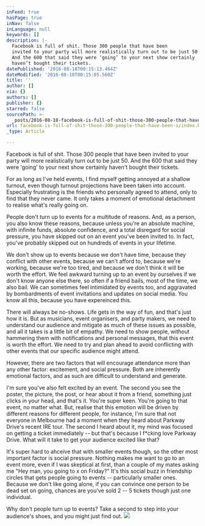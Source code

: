 ```yaml
---
inFeed: true
hasPage: true
inNav: false
inLanguage: null
keywords: []
description: |-
  Facebook is full of shit. Those 300 people that have been 
  invited to your party will more realistically turn out to be just 50. 
  And the 600 that said they were ‘going’ to your next show certainly 
  haven’t bought their tickets.
datePublished: '2016-08-18T00:15:13.464Z'
dateModified: '2016-08-18T00:15:05.560Z'
title: ''
author: []
via: {}
authors: []
publisher: {}
starred: false
sourcePath: >-
  _posts/2016-08-18-facebook-is-full-of-shit-those-300-people-that-have-been-i.md
url: facebook-is-full-of-shit-those-300-people-that-have-been-i/index.html
_type: Article

---
```

Facebook is full of shit. Those 300 people that have been 
invited to your party will more realistically turn out to be just 50\. 
And the 600 that said they were 'going' to your next show certainly 
haven't bought their tickets.

For as long as I've held events, I find myself getting annoyed at a shallow turnout, even though turnout projections have been taken into account. Especially frustrating is the friends who personally agreed to attend, only to find that they never came. It only takes a moment of emotional detachment to realise what's really going on.

People don't turn up to events for a multitude of reasons. And, as a person, you also know these reasons, because unless you're an absolute machine, with infinite funds, absolute confidence, and a total disregard for social pressure, you have skipped out on an event you've been invited to. In fact, you've probably skipped out on hundreds of events in your lifetime.

We don't show up to events because we don't have time, because they conflict with other events, because we can't afford to, because we're working, because we're too tired, and because we don't think it will be worth the effort. We feel awkward turning up to an event by ourselves if we don't know anyone else there, so often if a friend bails, most of the time, we also bail. We can sometimes feel intimidated by events too, and aggravated by bombardments of event invitations and updates on social media. You know all this, because you have expereinced this.

There will always be no-shows. Life gets in the way of fun, and that's just how it is. But as musicians, event organisers, and party makers, we need to understand our audience and mitigate as much of these issues as possible, and all it takes is a little bit of empathy. We need to show people, without hammering them with notifications and personal messages, that this event is worth the effort. We need to try and plan ahead to avoid conflicting with other events that our specific audience might attend.

However, there are two factors that will encourage attendance more than any other factor: excitement, and social pressure. Both are inherently emotional factors, and as such are difficult to understand and generate.

I'm sure you've also felt excited by an event. The second you see the poster, the picture, the post, or hear about it from a friend, something just clicks in your head, and that's it. You're super keen. You're going to that event, no matter what. But, realise that this emotion will be driven by different reasons for different people, for instance, I'm sure that not everyone in Melbourne had a moment when they heard about Parkway Drive's recent IRE tour. The second I heard about it, my mind was focused on getting a ticket immediately -- but that's because I f\*cking love Parkway Drive. What will it take to get your audience excited like that?

It's super hard to ahceive that with smaller events though, so the other most important factor is social pressure. Nothing makes me want to go to an event more, even if I was skeptical at first, than a couple of my mates asking me "Hey man, you going to x on Friday?" It's this social buzz in friendship circles that gets people going to events -- particularly smaller ones. Because we don't like going alone, if you can convince one person to be dead set on going, chances are you've sold 2 -- 5 tickets though just one individual.

Why don't people turn up to events? Take a second to step into your audience's shoes, and you might just find out.
![](https://the-grid-user-content.s3-us-west-2.amazonaws.com/8d2bd1b6-3e7b-4451-b629-21d68f69d05f.jpg)